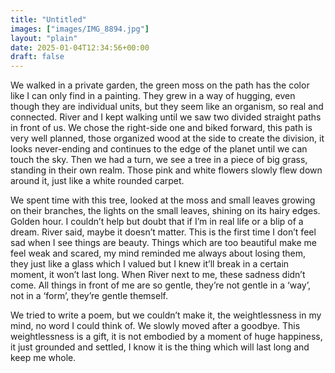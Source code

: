 ```yaml
---
title: "Untitled"
images: ["images/IMG_8894.jpg"]
layout: "plain"
date: 2025-01-04T12:34:56+00:00
draft: false
---
```


We walked in a private garden, the green moss on the path has the color like I can only find in a painting. They grew in a way of hugging, even though they are individual units, but they seem like an organism, so real and connected. River and I kept walking until we saw two divided straight paths in front of us. We chose the right-side one and biked forward, this path is very well planned, those organized wood at the side to create the division, it looks never-ending and continues to the edge of the planet until we can touch the sky. Then we had a turn, we see a tree in a piece of big grass, standing in their own realm. Those pink and white flowers slowly flew down around it, just like a white rounded carpet.

We spent time with this tree, looked at the moss and small leaves growing on their branches, the lights on the small leaves, shining on its hairy edges. Golden hour. I couldn’t help but doubt that if I’m in real life or a blip of a dream. River said, maybe it doesn’t matter. This is the first time I don’t feel sad when I see things are beauty. Things which are too beautiful make me feel weak and scared, my mind reminded me always about losing them, they just like a glass which I valued but I knew it’ll break in a certain moment, it won’t last long. When River next to me, these sadness didn’t come. All things in front of me are so gentle, they’re not gentle in a ‘way’, not in a ‘form’, they’re gentle themself. 

We tried to write a poem, but we couldn’t make it, the weightlessness in my mind, no word I could think of. We slowly moved after a goodbye. This weightlessness is a gift, it is not embodied by a moment of huge happiness, it just grounded and settled, I know it is the thing which will last long and keep me whole.
